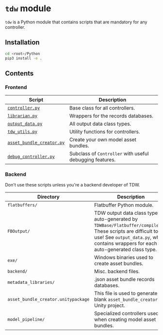 # `tdw` module

`tdw` is a Python module that contains scripts that are mandatory for any controller.

## Installation

```bash
cd <root>/Python
pip3 install -e .
```

## Contents

### Frontend

| Script                                               | Description                                              |
| ---------------------------------------------------- | -------------------------------------------------------- |
| [`controller.py`](controller.md)                     | Base class for all controllers.                          |
| [`librarian.py`](librarian/librarian.md)             | Wrappers for the records databases.                      |
| [`output_data.py`](../api/output_data.md)            | All output data class types.                             |
| [`tdw_utils.py`](tdw_utils.md)                       | Utility functions for controllers.                       |
| [`asset_bundle_creator.py`](asset_bundle_creator.md) | Create your own model asset bundles.                     |
| [`debug_controller.py`](debug_controller.md)         | Subclass of `Controller` with useful debugging features. |

### Backend

Don't use these scripts unless you're a backend developer of TDW.

| Directory                           | Description                                                  |
| ----------------------------------- | ------------------------------------------------------------ |
| `flatbuffers/`                      | Flatbuffer Python module.                                    |
| `FBOutput/`                         | TDW output data class types auto-generated by `TDWBase/Flatbuffer/compile.py`. These scripts are difficult to use! See `output_data.py`, which contains wrappers for each auto-generated class type. |
| `exe/`                              | Windows binaries used to create asset bundles.               |
| `backend/`                          | Misc. backend files.                                         |
| `metadata_libraries/`               | .json asset bundle records databases.                        |
| `asset_bundle_creator.unitypackage` | This file is used to generate a blank `asset_bundle_creator` Unity project. |
| `model_pipeline/`                   | Specialized controllers used when creating model asset bundles. |

